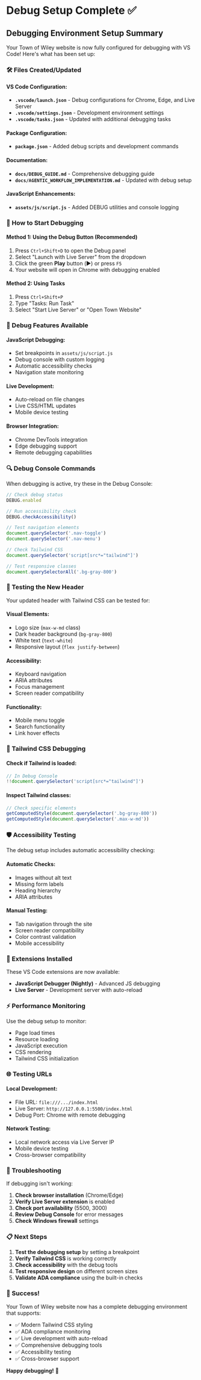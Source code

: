 # Debug Setup Complete ✅

## Debugging Environment Setup Summary

Your Town of Wiley website is now fully configured for debugging with VS Code! Here's what has been set up:

### 🛠️ Files Created/Updated

#### VS Code Configuration:
- **`.vscode/launch.json`** - Debug configurations for Chrome, Edge, and Live Server
- **`.vscode/settings.json`** - Development environment settings
- **`.vscode/tasks.json`** - Updated with additional debugging tasks

#### Package Configuration:
- **`package.json`** - Added debug scripts and development commands

#### Documentation:
- **`docs/DEBUG_GUIDE.md`** - Comprehensive debugging guide
- **`docs/AGENTIC_WORKFLOW_IMPLEMENTATION.md`** - Updated with debug setup

#### JavaScript Enhancements:
- **`assets/js/script.js`** - Added DEBUG utilities and console logging

### 🎯 How to Start Debugging

#### Method 1: Using the Debug Button (Recommended)
1. Press `Ctrl+Shift+D` to open the Debug panel
2. Select "Launch with Live Server" from the dropdown
3. Click the green **Play** button (▶️) or press `F5`
4. Your website will open in Chrome with debugging enabled

#### Method 2: Using Tasks
1. Press `Ctrl+Shift+P`
2. Type "Tasks: Run Task"
3. Select "Start Live Server" or "Open Town Website"

### 🚀 Debug Features Available

#### JavaScript Debugging:
- Set breakpoints in `assets/js/script.js`
- Debug console with custom logging
- Automatic accessibility checks
- Navigation state monitoring

#### Live Development:
- Auto-reload on file changes
- Live CSS/HTML updates
- Mobile device testing

#### Browser Integration:
- Chrome DevTools integration
- Edge debugging support
- Remote debugging capabilities

### 🔍 Debug Console Commands

When debugging is active, try these in the Debug Console:

```javascript
// Check debug status
DEBUG.enabled

// Run accessibility check
DEBUG.checkAccessibility()

// Test navigation elements
document.querySelector('.nav-toggle')
document.querySelector('.nav-menu')

// Check Tailwind CSS
document.querySelector('script[src*="tailwind"]')

// Test responsive classes
document.querySelectorAll('.bg-gray-800')
```

### 📱 Testing the New Header

Your updated header with Tailwind CSS can be tested for:

#### Visual Elements:
- Logo size (`max-w-md` class)
- Dark header background (`bg-gray-800`)
- White text (`text-white`)
- Responsive layout (`flex justify-between`)

#### Accessibility:
- Keyboard navigation
- ARIA attributes
- Focus management
- Screen reader compatibility

#### Functionality:
- Mobile menu toggle
- Search functionality
- Link hover effects

### 🎨 Tailwind CSS Debugging

#### Check if Tailwind is loaded:
```javascript
// In Debug Console
!!document.querySelector('script[src*="tailwind"]')
```

#### Inspect Tailwind classes:
```javascript
// Check specific elements
getComputedStyle(document.querySelector('.bg-gray-800'))
getComputedStyle(document.querySelector('.max-w-md'))
```

### 🛡️ Accessibility Testing

The debug setup includes automatic accessibility checking:

#### Automatic Checks:
- Images without alt text
- Missing form labels  
- Heading hierarchy
- ARIA attributes

#### Manual Testing:
- Tab navigation through the site
- Screen reader compatibility
- Color contrast validation
- Mobile accessibility

### 🔧 Extensions Installed

These VS Code extensions are now available:
- **JavaScript Debugger (Nightly)** - Advanced JS debugging
- **Live Server** - Development server with auto-reload

### ⚡ Performance Monitoring

Use the debug setup to monitor:
- Page load times
- Resource loading
- JavaScript execution
- CSS rendering
- Tailwind CSS initialization

### 🌐 Testing URLs

#### Local Development:
- File URL: `file:///.../index.html`
- Live Server: `http://127.0.0.1:5500/index.html`
- Debug Port: Chrome with remote debugging

#### Network Testing:
- Local network access via Live Server IP
- Mobile device testing
- Cross-browser compatibility

### 🚨 Troubleshooting

If debugging isn't working:

1. **Check browser installation** (Chrome/Edge)
2. **Verify Live Server extension** is enabled
3. **Check port availability** (5500, 3000)
4. **Review Debug Console** for error messages
5. **Check Windows firewall** settings

### 📋 Next Steps

1. **Test the debugging setup** by setting a breakpoint
2. **Verify Tailwind CSS** is working correctly
3. **Check accessibility** with the debug tools
4. **Test responsive design** on different screen sizes
5. **Validate ADA compliance** using the built-in checks

### 🎉 Success!

Your Town of Wiley website now has a complete debugging environment that supports:
- ✅ Modern Tailwind CSS styling
- ✅ ADA compliance monitoring
- ✅ Live development with auto-reload
- ✅ Comprehensive debugging tools
- ✅ Accessibility testing
- ✅ Cross-browser support

**Happy debugging!** 🚀
